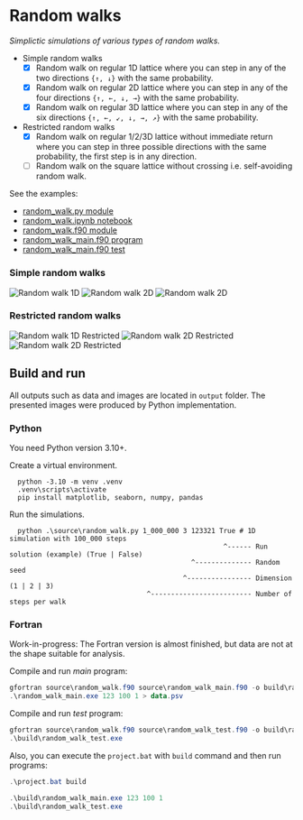 # Random walks

_Simplictic simulations of various types of random walks._

- Simple random walks
  - [x] Random walk on regular 1D lattice where you can step in any of the two directions `{↑, ↓}` with the same probability.
  - [x] Random walk on regular 2D lattice where you can step in any of the four directions `{↑, ←, ↓, →}` with the same probability.
  - [x] Random walk on regular 3D lattice where you can step in any of the six directions `{↑, ←, ↙, ↓, →, ↗}` with the same probability.

- Restricted random walks
  - [x] Random walk on regular 1/2/3D lattice without immediate return where you can step in three possible directions with the same probability,
      the first step is in any direction.
  - [ ] Random walk on the square lattice without crossing i.e. self-avoiding random walk.

See the examples:

- [random_walk.py module](source/random_walk.py)
- [random_walk.ipynb notebook](source/random_walk.ipynb)
- [random_walk.f90 module](source/random_walk.f90)
- [random_walk_main.f90 program](source/random_walk_main.f90)
- [random_walk_main.f90 test](source/random_walk_test.f90)

### Simple random walks

![Random walk 1D](output/RandomWalk1D-restricted=False.png "Random walk 1D")
![Random walk 2D](output/RandomWalk2D-restricted=False.png "Random walk 2D")
![Random walk 2D](output/RandomWalk3D-restricted=False.png "Random walk 3D")

### Restricted random walks

![Random walk 1D Restricted](output/RandomWalk1D-restricted=True.png "Random walk 1D Restricted")
![Random walk 2D Restricted](output/RandomWalk2D-restricted=True.png "Random walk 2D Restricted")
![Random walk 2D Restricted](output/RandomWalk3D-restricted=True.png "Random walk 3D Restricted")

## Build and run

All outputs such as data and images are located in `output` folder.
The presented images were produced by Python implementation.

### Python

You need Python version 3.10+.

Create a virtual environment.

      python -3.10 -m venv .venv
      .venv\scripts\activate
      pip install matplotlib, seaborn, numpy, pandas

Run the simulations.

      python .\source\random_walk.py 1_000_000 3 123321 True # 1D simulation with 100_000 steps
                                                         ^------ Run solution (example) (True | False)
                                                 ^-------------- Random seed
                                               ^---------------- Dimension (1 | 2 | 3)
                                      ^------------------------- Number of steps per walk



### Fortran

Work-in-progress: The Fortran version is almost finished, but data are not at the shape suitable for analysis.

Compile and run *main* program:

```powershell
gfortran source\random_walk.f90 source\random_walk_main.f90 -o build\random_walk_main.exe
.\random_walk_main.exe 123 100 1 > data.psv
```

Compile and run *test* program:

```powershell
gfortran source\random_walk.f90 source\random_walk_test.f90 -o build\random_walk_test.exe
.\build\random_walk_test.exe
```

Also, you can execute the `project.bat` with `build` command and then run programs:

```powershell
.\project.bat build

.\build\random_walk_main.exe 123 100 1
.\build\random_walk_test.exe
```
